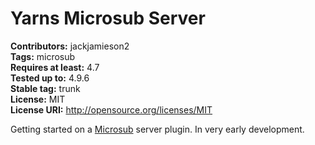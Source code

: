 # Yarns Microsub Server #
**Contributors:** jackjamieson2  
**Tags:** microsub  
**Requires at least:** 4.7    
**Tested up to:** 4.9.6    
**Stable tag:** trunk    
**License:** MIT    
**License URI:** http://opensource.org/licenses/MIT    

Getting started on a [Microsub](http://indieweb.org/Microsub) server plugin. In very early development.
